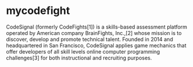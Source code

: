 # mycodefight
CodeSignal (formerly CodeFights[1]) is a skills-based assessment platform operated by American company BrainFights, Inc.,[2] whose mission is to discover, develop and promote technical talent. Founded in 2014 and headquartered in San Francisco, CodeSignal applies game mechanics that offer developers of all skill levels online computer programming challenges[3] for both instructional and recruiting purposes.
